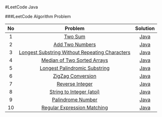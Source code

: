 #LeetCode Java

###LeetCode Algorithm Problem

No | Problem | Solution
:---:|:---:|:---:|
1 | [Two Sum](https://leetcode.com/problems/two-sum/) | [Java](https://github.com/zzyclark/leetCode_Java/blob/master/1_Tow_Sum/TwoSum.java)
2 | [Add Two Numbers](https://leetcode.com/problems/add-two-numbers/) | [Java](https://github.com/zzyclark/leetCode_Java/blob/master/2.Add_Two_Numbers/AddTwoNumbers.java)
3 | [Longest Substring Without Repeating Characters](https://leetcode.com/problems/longest-substring-without-repeating-characters/) | [Java](https://github.com/zzyclark/leetCode_Java/blob/master/3_Longest_Substring_Without_Repeating_Characters/LengthOfLongestSubstring.java)
4 | [Median of Two Sorted Arrays](https://leetcode.com/problems/median-of-two-sorted-arrays/) | [Java](https://github.com/zzyclark/leetCode_Java/blob/master/4_Median_of_Two_Sorted_Arrays/FindMedianSortArrays.java)
5 | [Longest Palindromic Substring](https://leetcode.com/problems/longest-palindromic-substring/) | [Java](https://github.com/zzyclark/leetCode_Java/blob/master/5_Longest_Palinfromic_Substring/LongestPalindromicSubstring.java)
6 | [ZigZag Conversion](https://leetcode.com/problems/zigzag-conversion/) | [Java](https://github.com/zzyclark/leetCode_Java/blob/master/6_ZigZag_Conversion/ZigzagConvertion.java)
7| [Reverse Integer](https://leetcode.com/problems/reverse-integer/) | [Java](https://github.com/zzyclark/leetCode_Java/blob/master/7_Reverse_Integer/ReverseInteger.java)
8| [String to Integer (atoi)](https://leetcode.com/problems/string-to-integer-atoi/) | [Java](https://github.com/zzyclark/leetCode_Java/blob/master/8_String_to_Integer/Atoi.java)
9 | [Palindrome Number](https://leetcode.com/problems/palindrome-number/) | [Java](https://github.com/zzyclark/leetCode_Java/blob/master/9_Palindrome_Number/PalindromeNumber.java)
10 | [Regular Expression Matching](https://leetcode.com/problems/regular-expression-matching/) | [Java](https://github.com/zzyclark/leetCode_Java/blob/master/10_Ragular_Expression_Maching/RegularExpressionMatching.java)
